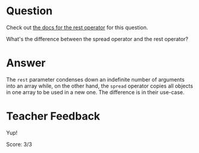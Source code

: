 # Question
Check out [the docs for the rest operator](https://developer.mozilla.org/en-US/docs/Web/JavaScript/Reference/Functions/rest_parameters) for this question.

What's the difference between the spread operator and the rest operator?

# Answer
The `rest` parameter condenses down an indefinite number of arguments into an array while, on the other hand, the `spread` operator copies all objects in one array to be used in a new one. The difference is in their use-case.

# Teacher Feedback

Yup! 

Score: 3/3